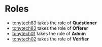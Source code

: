 # Roles
- [tonytech83](https://github.com/tonytech83) takes the role of **Questioner**
- [tonytech83](https://github.com/tonytech83) takes the role of **Offerer**
- [tonytech01](https://github.com/tonytech01) takes the role of **Admin**
- [tonytech02](https://github.com/tonytech02) takes the role of **Verifier**
